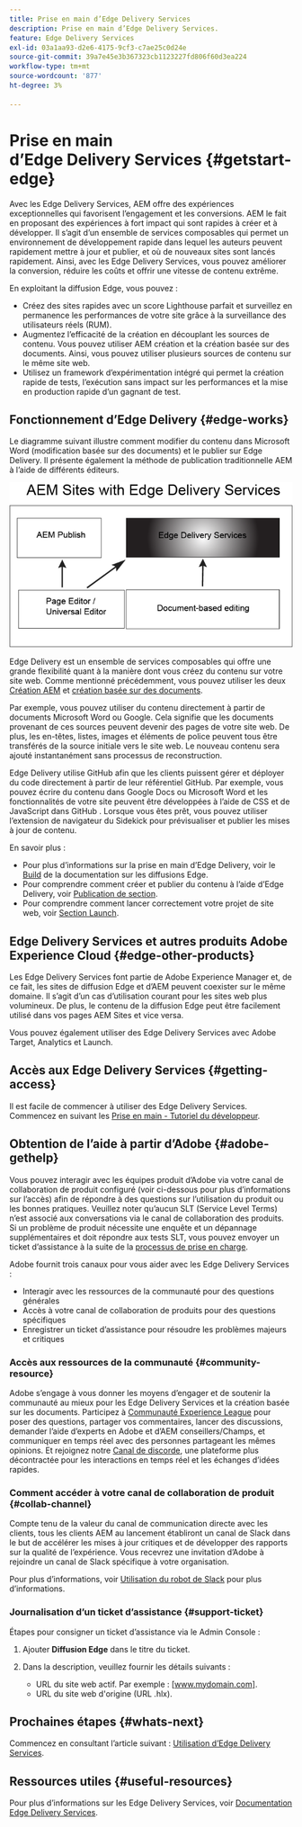 ```yaml
---
title: Prise en main d’Edge Delivery Services
description: Prise en main d’Edge Delivery Services.
feature: Edge Delivery Services
exl-id: 03a1aa93-d2e6-4175-9cf3-c7ae25c0d24e
source-git-commit: 39a7e45e3b367323cb1123227fd806f60d3ea224
workflow-type: tm+mt
source-wordcount: '877'
ht-degree: 3%

---
```


# Prise en main d’Edge Delivery Services {#getstart-edge}

Avec les Edge Delivery Services, AEM offre des expériences exceptionnelles qui favorisent l’engagement et les conversions. AEM le fait en proposant des expériences à fort impact qui sont rapides à créer et à développer. Il s’agit d’un ensemble de services composables qui permet un environnement de développement rapide dans lequel les auteurs peuvent rapidement mettre à jour et publier, et où de nouveaux sites sont lancés rapidement. Ainsi, avec les Edge Delivery Services, vous pouvez améliorer la conversion, réduire les coûts et offrir une vitesse de contenu extrême.

En exploitant la diffusion Edge, vous pouvez :

* Créez des sites rapides avec un score Lighthouse parfait et surveillez en permanence les performances de votre site grâce à la surveillance des utilisateurs réels (RUM).
* Augmentez l’efficacité de la création en découplant les sources de contenu. Vous pouvez utiliser AEM création et la création basée sur des documents. Ainsi, vous pouvez utiliser plusieurs sources de contenu sur le même site web.
* Utilisez un framework d’expérimentation intégré qui permet la création rapide de tests, l’exécution sans impact sur les performances et la mise en production rapide d’un gagnant de test.

## Fonctionnement d’Edge Delivery {#edge-works}

Le diagramme suivant illustre comment modifier du contenu dans Microsoft Word (modification basée sur des documents) et le publier sur Edge Delivery. Il présente également la méthode de publication traditionnelle AEM à l’aide de différents éditeurs.

![Architecture de diffusion Edge](assets/edgedelivery.png)

Edge Delivery est un ensemble de services composables qui offre une grande flexibilité quant à la manière dont vous créez du contenu sur votre site web. Comme mentionné précédemment, vous pouvez utiliser les deux [Création AEM](https://experienceleague.adobe.com/docs/experience-manager-cloud-service/content/sites/authoring/getting-started/concepts.html) et [création basée sur des documents](https://www.hlx.live/docs/authoring).

Par exemple, vous pouvez utiliser du contenu directement à partir de documents Microsoft Word ou Google. Cela signifie que les documents provenant de ces sources peuvent devenir des pages de votre site web. De plus, les en-têtes, listes, images et éléments de police peuvent tous être transférés de la source initiale vers le site web. Le nouveau contenu sera ajouté instantanément sans processus de reconstruction.

Edge Delivery utilise GitHub afin que les clients puissent gérer et déployer du code directement à partir de leur référentiel GitHub. Par exemple, vous pouvez écrire du contenu dans Google Docs ou Microsoft Word et les fonctionnalités de votre site peuvent être développées à l’aide de CSS et de JavaScript dans GitHub . Lorsque vous êtes prêt, vous pouvez utiliser l’extension de navigateur du Sidekick pour prévisualiser et publier les mises à jour de contenu.

En savoir plus :

* Pour plus d’informations sur la prise en main d’Edge Delivery, voir le [Build](https://www.hlx.live/docs/#build) de la documentation sur les diffusions Edge.
* Pour comprendre comment créer et publier du contenu à l’aide d’Edge Delivery, voir [Publication de section](https://www.hlx.live/docs/authoring).
* Pour comprendre comment lancer correctement votre projet de site web, voir [Section Launch](https://www.hlx.live/docs/#launch).

## Edge Delivery Services et autres produits Adobe Experience Cloud {#edge-other-products}

Les Edge Delivery Services font partie de Adobe Experience Manager et, de ce fait, les sites de diffusion Edge et d’AEM peuvent coexister sur le même domaine. Il s’agit d’un cas d’utilisation courant pour les sites web plus volumineux. De plus, le contenu de la diffusion Edge peut être facilement utilisé dans vos pages AEM Sites et vice versa.

Vous pouvez également utiliser des Edge Delivery Services avec Adobe Target, Analytics et Launch.

## Accès aux Edge Delivery Services {#getting-access}

Il est facile de commencer à utiliser des Edge Delivery Services. Commencez en suivant les [Prise en main - Tutoriel du développeur](https://www.hlx.live/developer/tutorial).

## Obtention de l’aide à partir d’Adobe {#adobe-gethelp}

Vous pouvez interagir avec les équipes produit d’Adobe via votre canal de collaboration de produit configuré (voir ci-dessous pour plus d’informations sur l’accès) afin de répondre à des questions sur l’utilisation du produit ou les bonnes pratiques. Veuillez noter qu’aucun SLT (Service Level Terms) n’est associé aux conversations via le canal de collaboration des produits. Si un problème de produit nécessite une enquête et un dépannage supplémentaires et doit répondre aux tests SLT, vous pouvez envoyer un ticket d’assistance à la suite de la [processus de prise en charge](https://experienceleague.adobe.com/?lang=fr&amp;support-tab=home#support).

Adobe fournit trois canaux pour vous aider avec les Edge Delivery Services :

* Interagir avec les ressources de la communauté pour des questions générales
* Accès à votre canal de collaboration de produits pour des questions spécifiques
* Enregistrer un ticket d’assistance pour résoudre les problèmes majeurs et critiques

### Accès aux ressources de la communauté {#community-resource}

Adobe s’engage à vous donner les moyens d’engager et de soutenir la communauté au mieux pour les Edge Delivery Services et la création basée sur les documents. Participez à [Communauté Experience League](https://adobe.ly/3Q6kTKl) pour poser des questions, partager vos commentaires, lancer des discussions, demander l’aide d’experts en Adobe et d’AEM conseillers/Champs, et communiquer en temps réel avec des personnes partageant les mêmes opinions. Et rejoignez notre [Canal de discorde](https://discord.gg/aem-live), une plateforme plus décontractée pour les interactions en temps réel et les échanges d’idées rapides.

### Comment accéder à votre canal de collaboration de produit {#collab-channel}

Compte tenu de la valeur du canal de communication directe avec les clients, tous les clients AEM au lancement établiront un canal de Slack dans le but de accélérer les mises à jour critiques et de développer des rapports sur la qualité de l’expérience. Vous recevrez une invitation d’Adobe à rejoindre un canal de Slack spécifique à votre organisation.

Pour plus d’informations, voir [Utilisation du robot de Slack](https://www.hlx.live/docs/slack) pour plus d’informations.

### Journalisation d’un ticket d’assistance {#support-ticket}

Étapes pour consigner un ticket d’assistance via le Admin Console :

1. Ajouter **Diffusion Edge** dans le titre du ticket.
2. Dans la description, veuillez fournir les détails suivants :

   * URL du site web actif. Par exemple : [www.mydomain.com].
   * URL du site web d&#39;origine (URL .hlx).

## Prochaines étapes {#whats-next}

Commencez en consultant l’article suivant : [Utilisation d’Edge Delivery Services](/help/edge/using.md).

## Ressources utiles {#useful-resources}

Pour plus d’informations sur les Edge Delivery Services, voir [Documentation Edge Delivery Services](https://www.hlx.live/docs/).
